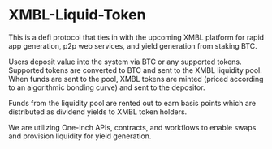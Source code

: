 # XMBL-Liquid-Token

This is a defi protocol that ties in with the upcoming XMBL platform for rapid app generation, p2p web services, and yield generation from staking BTC.

Users deposit value into the system via BTC or any supported tokens. Supported tokens are converted to BTC and sent to the XMBL liquidity pool. When funds are sent to the pool, XMBL tokens are minted (priced according to an algorithmic bonding curve) and sent to the depositor. 

Funds from the liquidity pool are rented out to earn basis points which are distributed as dividend yields to XMBL token holders. 

We are utilizing One-Inch APIs, contracts, and workflows to enable swaps and provision liquidity for yield generation.

